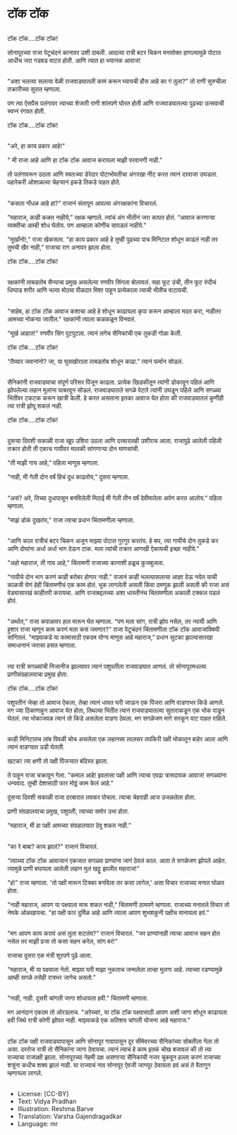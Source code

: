 # टॉक टॉक

##
टॉक टॉक....टॉक टॉक!

सोनापूरच्या राजा पेटूचंदनं कानावर उशी दाबली. आदल्या रात्री बटर चिकन मनसोक्त हाणल्यामुळे पोटात आधीच जरा गडबड वाटत होती. आणि त्यात हा भयानक आवाज!

##
"अशा भलत्या सलत्या वेळी राजवाड्यातली कामं करून घ्यायची हौस आहे का गं तुला?" तो राणी सुरुचीला तक्रारीच्या सुरात म्हणाला.

पण त्या ऐसपैस पलंगावर त्याच्या शेजारी राणी शांतपणे घोरत होती आणि राजवाड्यातल्या पुढच्या उत्सवाची स्वप्नं रंगवत होती.

टॉक टॉक....टॉक टॉक!

##
"अरे, हा काय प्रकार आहे!”

" मी राजा आहे आणि हा टॉक टॉक आवाज करायला माझी परवानगी नाही."

तो पलंगावरून उठला आणि स्वतःच्या डेरेदार पोटाभोवतीचा अंगरखा नीट करत त्यानं दरवाजा उघडला. पहारेकरी ओशाळल्या चेहऱ्यानं इकडे तिकडे पाहत होते.

##
"कसला गोंधळ आहे हा?” राजानं संतापून आपल्या अंगरक्षकांना विचारलं.

"महाराज, काही कळत नाहीये,” रक्षक म्हणाले. त्यांचं अंग भीतीनं जरा कापत होतं. “आवाज करणाऱ्या व्यक्तीचा आम्ही शोध घेतोय. पण आम्हाला कोणीच सापडलं नाहीये.”

"मूर्खांनो!,” राजा खेकसला. "हा काय प्रकार आहे हे तुम्ही पुढच्या पाच मिनिटात शोधून काढलं नाही तर तुमची खैर नाही,” राजाचा राग अनावर झाला होता.

टॉक टॉक....टॉक टॉक!

##
रक्षकांनी ताबडतोब सैन्याचा प्रमुख असलेल्या रणवीर सिंगला बोलावलं. सहा फूट उंची, तीन फूट रुंदीचं धिप्पाड शरीर आणि भल्या मोठ्या पीळदार मिशा पाहून प्रत्येकाला त्याची भीतीच वाटायची.

##
"साहेब, हा टॉक टॉक आवाज कशाचा आहे हे शोधून काढायला कृपा करून आम्हाला मदत करा, नाहीतर आमच्या नोकऱ्या जातील." रक्षकांनी त्याला कळकळून विनवलं.

"मूर्ख आहात!” रणवीर सिंग पुटपुटला. त्यानं लगेच सैनिकांची एक तुकडी गोळा केली.

टॉक टॉक....टॉक टॉक!

“तैय्यार जवानांनो? जा, या घुसखोराला ताबडतोब शोधून काढा.” त्यानं फर्मान सोडलं.

##
सैनिकांनी राजवाड्याचा संपूर्ण परिसर पिंजून काढला. प्रत्येक खिडकीतून त्यांनी डोकावून पहिलं आणि झोपलेल्या लहान मुलांना घाबरवून सोडलं. राजवाड्यातले सगळे पेटारे त्यांनी उघडून पहिले आणि सगळ्या भिंतींवर टकटक करून खात्री केली. हे करत असताना इतका आवाज येत होता की राजवाड्यातलं कुणीही त्या रात्री झोपू शकलं नाही.

टॉक टॉक....टॉक टॉक!

##
दुसऱ्या दिवशी सकाळी राजा खूप उशिरा उठला आणि दरबारातही उशीराच आला. राजापुढे आलेली पहिली तक्रार होती ती एकाच गायीवर मालकी सांगणाऱ्या दोन माणसांची.

"ती माझी गाय आहे,” पहिला माणूस म्हणाला.

"नाही, मी गेली दोन वर्षं हिचं दूध काढतोय,” दुसरा म्हणाला.

##
"असं? अरे, तिच्या दुधापासून बनविलेली मिठाई मी गेली तीन वर्षं देवीमातेला अर्पण करत आलोय.” पहिला म्हणाला.

"माझं डोकं दुखतंय,” राजा त्याचा प्रधान चिंतामणीला म्हणाला.

##
"आणि काल रात्रीचं बटर चिकन अजून माझ्या पोटात गुरगुर करतंय. हे बघ, त्या गायीचे दोन तुकडे कर आणि दोघांना अर्धा अर्धा भाग देऊन टाक. मला त्यांची तक्रार आणखी ऐकायची इच्छा नाहीये.”

"अहो महाराज, ती गाय आहे,” चिंतामणी राजाच्या कानाशी हळूच कुजबुजला.

"गायीचे दोन भाग करणं काही बरोबर होणार नाही.” राजानं काही भलत्यासलत्या आज्ञा देऊ नयेत याची काळजी घेणं हेही चिंतामणीचं एक काम होतं. भूक लागलेली असली किंवा दमणूक झाली असली की राजा असं वेड्यासारखं काहीतरी करायचा. आणि राजाबद्दलच्या अशा धास्तीनंच चिंतामणीला अकाली टक्कल पडलं होतं.

##
"अर्थात,” राजा कपाळावर हात मारून घेत म्हणाला. "पण मला सांग, रात्री झोप नसेल, तर न्यायी आणि हुशार राजा म्हणून काम करणं मला कसं जमणार?” राजा पेटूचंदनं चिंतामणीला टॉक टॉक आवाजाविषयी सांगितलं. "माझ्याकडे या कामासाठी एकदम योग्य माणूस आहे महाराज,” प्रधान सुटका झाल्यासारखा समाधानानं जरासा हसत म्हणाला.

##
त्या रात्री सगळ्यांची निजानीज झाल्यावर त्यानं पशुपतीला राजवाड्यात आणलं. तो सोनापूरमधल्या प्राणीसंग्रहालयाचा प्रमुख होता.

टॉक टॉक....टॉक टॉक!

पशुपतीनं जेव्हा तो आवाज ऐकला, तेव्हा त्यानं धावत घरी जाऊन एक पिंजरा आणि वाडगाभर किडे आणले. मग ज्या ठिकाणाहून आवाज येत होता, तिथल्या भिंतीत त्यानं राजवाड्यातल्या सुताराकडून एक भोक पाडून घेतलं. त्या भोकाजवळ त्यानं तो किडे असलेला वाडगा ठेवला. मग सगळेजण मागे सरकून वाट पाहत राहिले.

##
काही मिनिटातच लांब पिवळी चोच असलेला एक लहानसा लालसर तपकिरी पक्षी भोकातून बाहेर आला आणि त्यानं वाडग्यात उडी घेतली.

खटक! त्या क्षणी तो पक्षी पिंजऱ्यात बंदिस्त झाला.

ते पाहून राजा चक्रावून गेला. "कमाल आहे! इवलासा पक्षी आणि त्याचा एवढा त्रासदायक आवाज! सगळ्यांना धन्यवाद. तुम्ही देशासाठी फार मोठ्ठं काम केलं आहे.”

दुसऱ्या दिवशी सकाळी राजा दरबारात लवकर पोचला. त्याचा चेहराही आज उजळलेला होता.

प्राणी संग्रहालयाचा प्रमुख, पशुपती, त्याच्या समोर उभा होता.

"महाराज, मी हा पक्षी आमच्या संग्रहालयात ठेवू शकत नाही.”

##
"का रे बाबा? काय झालं?" राजानं विचारलं.

“त्याच्या टॉक टॉक आवाजानं एकजात सगळ्या प्राण्यांना जागं ठेवलं काल. आता ते सगळेजण झोपले आहेत. त्यामुळे प्राणी बघायला आलेली लहान मुलं खट्टू झालीत महाराज!”

"हं!” राजा म्हणाला. 'तो पक्षी मारून टिक्का बनविला तर कसा लागेल,' असा विचार राजाच्या मनात घोळत होता.

"नाही महाराज, आपण या पक्ष्याला मारू शकत नाही,” चिंतामणी ठामपणे म्हणाला. राजाच्या मनातले विचार तो नेमके ओळखायचा. "हा पक्षी फार दुर्मिळ आहे आणि त्याला आपण शुभशकुनी पक्षीच मानायला हवं.”

##
"मग आपण काय करावं असं तुला वाटतंय?” राजानं विचारलं. "जर प्राण्यांनाही त्याचा आवाज सहन होत नसेल तर माझी प्रजा तो कसा सहन करेल, सांग बरं!”

राजाचा दुसरा एक मंत्री शूरपणे पुढे आला.

"महाराज, मी या पक्ष्याला नेतो. माझ्या घरी माझा नुकताच जन्मलेला तान्हा मुलगा आहे. त्याच्या रडण्यामुळे आम्ही सगळे तसेही रात्रभर जागेच असतो.”

##
"नाही, नाही. दुसरी चांगली जागा शोधायला हवी." चिंतामणी म्हणाला.

मग आनंदानं एकदम तो ओरडलाच. "अरेच्चा!, या टॉक टॉक पक्ष्यासाठी आपण अशी जागा शोधून काढायला हवी जिथे रात्री कोणी झोपत नाही. माझ्याकडे एक अतिशय चांगली योजना आहे महाराज."

##
टॉक टॉक पक्षी राजवाड्यापासून आणि सोनापूर गावापासून दूर सीमेवरच्या सैनिकांच्या सोबतीला गेला तो असा. दररोज रात्री तो सैनिकांना जागा ठेवायचा. त्यानं त्याचं हे काम इतकं चोख बजावलं की तो त्या राज्याचा राजपक्षी झाला. सोनापूरच्या नेहमी दक्ष असणाऱ्या सैनिकांची नजर चुकवून हल्ला करणं राजाच्या शत्रूंना कधीच शक्य झालं नाही. या राज्याचं नाव सोनापूर ऐवजी जागपूर ठेवायला हवं असं ते वैतागून म्हणायला लागले.

##
* License: [CC-BY]
* Text: Vidya Pradhan
* Illustration: Reshma Barve
* Translation: Varsha Gajendragadkar
* Language: mr
